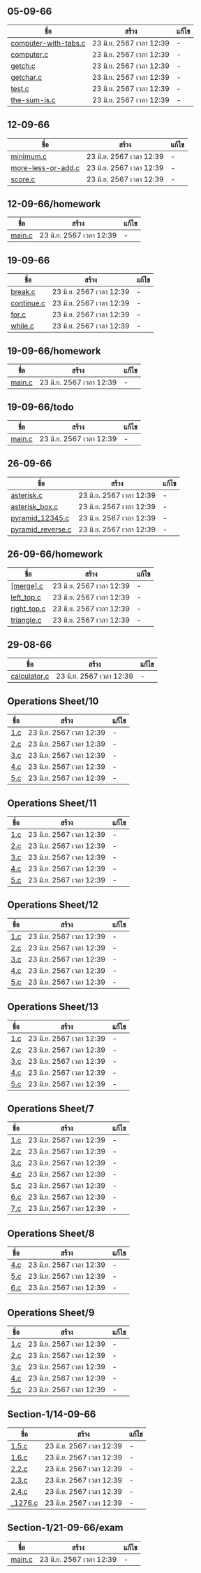 
## 05-09-66

ชื่อ | สร้าง | แก้ไข
---| ----| ---
[computer-with-tabs.c](05-09-66/computer-with-tabs.c) | 23 มิ.ย. 2567 เวลา 12:39 | - 
[computer.c](05-09-66/computer.c) | 23 มิ.ย. 2567 เวลา 12:39 | - 
[getch.c](05-09-66/getch.c) | 23 มิ.ย. 2567 เวลา 12:39 | - 
[getchar.c](05-09-66/getchar.c) | 23 มิ.ย. 2567 เวลา 12:39 | - 
[test.c](05-09-66/test.c) | 23 มิ.ย. 2567 เวลา 12:39 | - 
[the-sum-is.c](05-09-66/the-sum-is.c) | 23 มิ.ย. 2567 เวลา 12:39 | - 

## 12-09-66

ชื่อ | สร้าง | แก้ไข
---| ----| ---
[minimum.c](12-09-66/minimum.c) | 23 มิ.ย. 2567 เวลา 12:39 | - 
[more-less-or-add.c](12-09-66/more-less-or-add.c) | 23 มิ.ย. 2567 เวลา 12:39 | - 
[score.c](12-09-66/score.c) | 23 มิ.ย. 2567 เวลา 12:39 | - 

## 12-09-66/homework

ชื่อ | สร้าง | แก้ไข
---| ----| ---
[main.c](12-09-66/homework/main.c) | 23 มิ.ย. 2567 เวลา 12:39 | - 

## 19-09-66

ชื่อ | สร้าง | แก้ไข
---| ----| ---
[break.c](19-09-66/break.c) | 23 มิ.ย. 2567 เวลา 12:39 | - 
[continue.c](19-09-66/continue.c) | 23 มิ.ย. 2567 เวลา 12:39 | - 
[for.c](19-09-66/for.c) | 23 มิ.ย. 2567 เวลา 12:39 | - 
[while.c](19-09-66/while.c) | 23 มิ.ย. 2567 เวลา 12:39 | - 

## 19-09-66/homework

ชื่อ | สร้าง | แก้ไข
---| ----| ---
[main.c](19-09-66/homework/main.c) | 23 มิ.ย. 2567 เวลา 12:39 | - 

## 19-09-66/todo

ชื่อ | สร้าง | แก้ไข
---| ----| ---
[main.c](19-09-66/todo/main.c) | 23 มิ.ย. 2567 เวลา 12:39 | - 

## 26-09-66

ชื่อ | สร้าง | แก้ไข
---| ----| ---
[asterisk.c](26-09-66/asterisk.c) | 23 มิ.ย. 2567 เวลา 12:39 | - 
[asterisk_box.c](26-09-66/asterisk_box.c) | 23 มิ.ย. 2567 เวลา 12:39 | - 
[pyramid_12345.c](26-09-66/pyramid_12345.c) | 23 มิ.ย. 2567 เวลา 12:39 | - 
[pyramid_reverse.c](26-09-66/pyramid_reverse.c) | 23 มิ.ย. 2567 เวลา 12:39 | - 

## 26-09-66/homework

ชื่อ | สร้าง | แก้ไข
---| ----| ---
[[merge].c](26-09-66/homework/[merge].c) | 23 มิ.ย. 2567 เวลา 12:39 | - 
[left_top.c](26-09-66/homework/left_top.c) | 23 มิ.ย. 2567 เวลา 12:39 | - 
[right_top.c](26-09-66/homework/right_top.c) | 23 มิ.ย. 2567 เวลา 12:39 | - 
[triangle.c](26-09-66/homework/triangle.c) | 23 มิ.ย. 2567 เวลา 12:39 | - 

## 29-08-66

ชื่อ | สร้าง | แก้ไข
---| ----| ---
[calculator.c](29-08-66/calculator.c) | 23 มิ.ย. 2567 เวลา 12:39 | - 

## Operations Sheet/10

ชื่อ | สร้าง | แก้ไข
---| ----| ---
[1.c](Operations%20Sheet/10/1.c) | 23 มิ.ย. 2567 เวลา 12:39 | - 
[2.c](Operations%20Sheet/10/2.c) | 23 มิ.ย. 2567 เวลา 12:39 | - 
[3.c](Operations%20Sheet/10/3.c) | 23 มิ.ย. 2567 เวลา 12:39 | - 
[4.c](Operations%20Sheet/10/4.c) | 23 มิ.ย. 2567 เวลา 12:39 | - 
[5.c](Operations%20Sheet/10/5.c) | 23 มิ.ย. 2567 เวลา 12:39 | - 

## Operations Sheet/11

ชื่อ | สร้าง | แก้ไข
---| ----| ---
[1.c](Operations%20Sheet/11/1.c) | 23 มิ.ย. 2567 เวลา 12:39 | - 
[2.c](Operations%20Sheet/11/2.c) | 23 มิ.ย. 2567 เวลา 12:39 | - 
[3.c](Operations%20Sheet/11/3.c) | 23 มิ.ย. 2567 เวลา 12:39 | - 
[4.c](Operations%20Sheet/11/4.c) | 23 มิ.ย. 2567 เวลา 12:39 | - 
[5.c](Operations%20Sheet/11/5.c) | 23 มิ.ย. 2567 เวลา 12:39 | - 

## Operations Sheet/12

ชื่อ | สร้าง | แก้ไข
---| ----| ---
[1.c](Operations%20Sheet/12/1.c) | 23 มิ.ย. 2567 เวลา 12:39 | - 
[2.c](Operations%20Sheet/12/2.c) | 23 มิ.ย. 2567 เวลา 12:39 | - 
[3.c](Operations%20Sheet/12/3.c) | 23 มิ.ย. 2567 เวลา 12:39 | - 
[4.c](Operations%20Sheet/12/4.c) | 23 มิ.ย. 2567 เวลา 12:39 | - 
[5.c](Operations%20Sheet/12/5.c) | 23 มิ.ย. 2567 เวลา 12:39 | - 

## Operations Sheet/13

ชื่อ | สร้าง | แก้ไข
---| ----| ---
[1.c](Operations%20Sheet/13/1.c) | 23 มิ.ย. 2567 เวลา 12:39 | - 
[2.c](Operations%20Sheet/13/2.c) | 23 มิ.ย. 2567 เวลา 12:39 | - 
[3.c](Operations%20Sheet/13/3.c) | 23 มิ.ย. 2567 เวลา 12:39 | - 
[4.c](Operations%20Sheet/13/4.c) | 23 มิ.ย. 2567 เวลา 12:39 | - 
[5.c](Operations%20Sheet/13/5.c) | 23 มิ.ย. 2567 เวลา 12:39 | - 

## Operations Sheet/7

ชื่อ | สร้าง | แก้ไข
---| ----| ---
[1.c](Operations%20Sheet/7/1.c) | 23 มิ.ย. 2567 เวลา 12:39 | - 
[2.c](Operations%20Sheet/7/2.c) | 23 มิ.ย. 2567 เวลา 12:39 | - 
[3.c](Operations%20Sheet/7/3.c) | 23 มิ.ย. 2567 เวลา 12:39 | - 
[4.c](Operations%20Sheet/7/4.c) | 23 มิ.ย. 2567 เวลา 12:39 | - 
[5.c](Operations%20Sheet/7/5.c) | 23 มิ.ย. 2567 เวลา 12:39 | - 
[6.c](Operations%20Sheet/7/6.c) | 23 มิ.ย. 2567 เวลา 12:39 | - 
[7.c](Operations%20Sheet/7/7.c) | 23 มิ.ย. 2567 เวลา 12:39 | - 

## Operations Sheet/8

ชื่อ | สร้าง | แก้ไข
---| ----| ---
[4.c](Operations%20Sheet/8/4.c) | 23 มิ.ย. 2567 เวลา 12:39 | - 
[5.c](Operations%20Sheet/8/5.c) | 23 มิ.ย. 2567 เวลา 12:39 | - 
[6.c](Operations%20Sheet/8/6.c) | 23 มิ.ย. 2567 เวลา 12:39 | - 

## Operations Sheet/9

ชื่อ | สร้าง | แก้ไข
---| ----| ---
[1.c](Operations%20Sheet/9/1.c) | 23 มิ.ย. 2567 เวลา 12:39 | - 
[2.c](Operations%20Sheet/9/2.c) | 23 มิ.ย. 2567 เวลา 12:39 | - 
[3.c](Operations%20Sheet/9/3.c) | 23 มิ.ย. 2567 เวลา 12:39 | - 
[4.c](Operations%20Sheet/9/4.c) | 23 มิ.ย. 2567 เวลา 12:39 | - 
[5.c](Operations%20Sheet/9/5.c) | 23 มิ.ย. 2567 เวลา 12:39 | - 

## Section-1/14-09-66

ชื่อ | สร้าง | แก้ไข
---| ----| ---
[1.5.c](Section-1/14-09-66/1.5.c) | 23 มิ.ย. 2567 เวลา 12:39 | - 
[1.6.c](Section-1/14-09-66/1.6.c) | 23 มิ.ย. 2567 เวลา 12:39 | - 
[2.2.c](Section-1/14-09-66/2.2.c) | 23 มิ.ย. 2567 เวลา 12:39 | - 
[2.3.c](Section-1/14-09-66/2.3.c) | 23 มิ.ย. 2567 เวลา 12:39 | - 
[2.4.c](Section-1/14-09-66/2.4.c) | 23 มิ.ย. 2567 เวลา 12:39 | - 
[_1276.c](Section-1/14-09-66/_1276.c) | 23 มิ.ย. 2567 เวลา 12:39 | - 

## Section-1/21-09-66/exam

ชื่อ | สร้าง | แก้ไข
---| ----| ---
[main.c](Section-1/21-09-66/exam/main.c) | 23 มิ.ย. 2567 เวลา 12:39 | - 